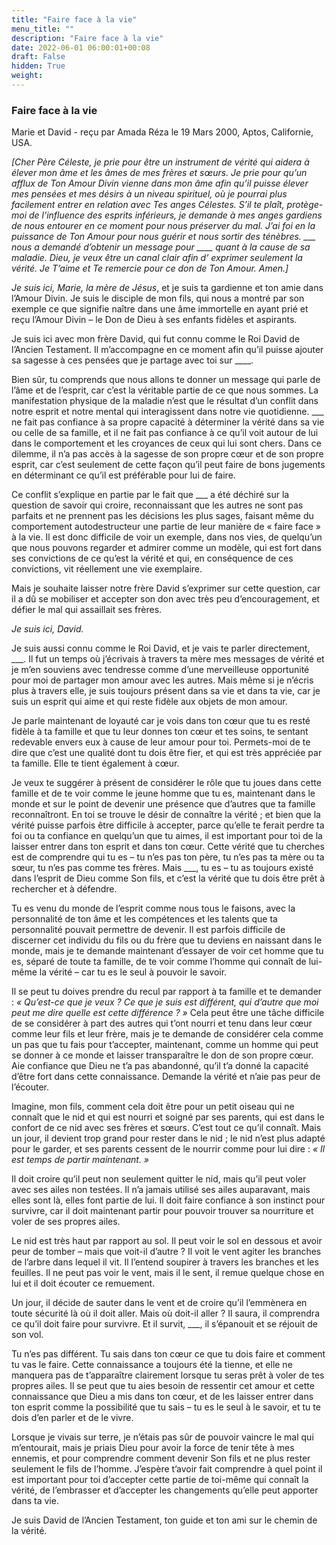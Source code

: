 ```yaml
---
title: "Faire face à la vie"
menu_title: ""
description: "Faire face à la vie"
date: 2022-06-01 06:00:01+00:08
draft: False
hidden: True
weight:
---
```

### Faire face à la vie

Marie et David - reçu par Amada Réza le 19 Mars 2000, Aptos, Californie, USA.

*[Cher Père Céleste, je prie pour être un instrument de vérité qui aidera à élever mon âme et les âmes de mes frères et sœurs. Je prie pour qu’un afflux de Ton Amour Divin vienne dans mon âme afin qu’il puisse élever mes pensées et mes désirs à un niveau spirituel, où je pourrai plus facilement entrer en relation avec Tes anges Célestes. S’il te plaît, protège-moi de l’influence des esprits inférieurs, je demande à mes anges gardiens de nous entourer en ce moment pour nous préserver du mal. J’ai foi en la puissance de Ton Amour pour nous guérir et nous sortir des ténèbres. ___ nous a demandé d’obtenir un message pour ____ quant à la cause de sa maladie. Dieu, je veux être un canal clair afin d’ exprimer seulement la vérité. Je T’aime et Te remercie pour ce don de Ton Amour. Amen.]*

*Je suis ici, Marie, la mère de Jésus*, et je suis ta gardienne et ton amie dans l’Amour Divin. Je suis le disciple de mon fils, qui nous a montré par son exemple ce que signifie naître dans une âme immortelle en ayant prié et reçu l’Amour Divin – le Don de Dieu à ses enfants fidèles et aspirants.

Je suis ici avec mon frère David, qui fut connu comme le Roi David de l’Ancien Testament. Il m’accompagne en ce moment afin qu’il puisse ajouter sa sagesse à ces pensées que je partage avec toi sur ____.

Bien sûr, tu comprends que nous allons te donner un message qui parle de l’âme et de l’esprit, car c’est la véritable partie de ce que nous sommes. La manifestation physique de la maladie n’est que le résultat d’un conflit dans notre esprit et notre mental qui interagissent dans notre vie quotidienne. ___ ne fait pas confiance à sa propre capacité à déterminer la vérité dans sa vie ou celle de sa famille, et il ne fait pas confiance à ce qu’il voit autour de lui dans le comportement et les croyances de ceux qui lui sont chers. Dans ce dilemme, il n’a pas accès à la sagesse de son propre cœur et de son propre esprit, car c’est seulement de cette façon qu’il peut faire de bons jugements en déterminant ce qu’il est préférable pour lui de faire.

Ce conflit s’explique en partie par le fait que ___ a été déchiré sur la question de savoir qui croire, reconnaissant que les autres ne sont pas parfaits et ne prennent pas les décisions les plus sages, faisant même du comportement autodestructeur une partie de leur manière de « faire face » à la vie. Il est donc difficile de voir un exemple, dans nos vies, de quelqu’un que nous pouvons regarder et admirer comme un modèle, qui est fort dans ses convictions de ce qu’est la vérité et qui, en conséquence de ces convictions, vit réellement une vie exemplaire.

Mais je souhaite laisser notre frère David s’exprimer sur cette question, car il a dû se mobiliser et accepter son don avec très peu d’encouragement, et défier le mal qui assaillait ses frères.

*Je suis ici, David.* 

Je suis aussi connu comme le Roi David, et je vais te parler directement, ___. Il fut un temps où j’écrivais à travers ta mère mes messages de vérité et je m’en souviens avec tendresse comme d’une merveilleuse opportunité pour moi de partager mon amour avec les autres. Mais même si je n’écris plus à travers elle, je suis toujours présent dans sa vie et dans ta vie, car je suis un esprit qui aime et qui reste fidèle aux objets de mon amour.

Je parle maintenant de loyauté car je vois dans ton cœur que tu es resté fidèle à ta famille et que tu leur donnes ton cœur et tes soins, te sentant redevable envers eux à cause de leur amour pour toi. Permets-moi de te dire que c’est une qualité dont tu dois être fier, et qui est très appréciée par ta famille. Elle te tient également à cœur.

Je veux te suggérer à présent de considérer le rôle que tu joues dans cette famille et de te voir comme le jeune homme que tu es, maintenant dans le monde et sur le point de devenir une présence que d’autres que ta famille reconnaîtront. En toi se trouve le désir de connaître la vérité ; et bien que la vérité puisse parfois être difficile à accepter, parce qu’elle te ferait perdre ta foi ou ta confiance en quelqu’un que tu aimes, il est important pour toi de la laisser entrer dans ton esprit et dans ton cœur. Cette vérité que tu cherches est de comprendre qui tu es – tu n’es pas ton père, tu n’es pas ta mère ou ta sœur, tu n’es pas comme tes frères. Mais ___, tu es – tu as toujours existé dans l’esprit de Dieu comme Son fils, et c’est la vérité que tu dois être prêt à rechercher et à défendre.

Tu es venu du monde de l’esprit comme nous tous le faisons, avec la personnalité de ton âme et les compétences et les talents que ta personnalité pouvait permettre de devenir. Il est parfois difficile de discerner cet individu du fils ou du frère que tu deviens en naissant dans le monde, mais je te demande maintenant d’essayer de voir cet homme que tu es, séparé de toute ta famille, de te voir comme l’homme qui connaît de lui-même la vérité – car tu es le seul à pouvoir le savoir.

Il se peut tu doives prendre du recul par rapport à ta famille et te demander : *« Qu’est-ce que je veux ? Ce que je suis est différent, qui d’autre que moi peut me dire quelle est cette différence ? »* Cela peut être une tâche difficile de se considérer à part des autres qui t’ont nourri et tenu dans leur cœur comme leur fils et leur frère, mais je te demande de considérer cela comme un pas que tu fais pour t’accepter, maintenant, comme un homme qui peut se donner à ce monde et laisser transparaître le don de son propre cœur. Aie confiance que Dieu ne t’a pas abandonné, qu’il t’a donné la capacité d’être fort dans cette connaissance. Demande la vérité et n’aie pas peur de l’écouter.

Imagine, mon fils, comment cela doit être pour un petit oiseau qui ne connaît que le nid et qui est nourri et soigné par ses parents, qui est dans le confort de ce nid avec ses frères et sœurs. C’est tout ce qu’il connaît. Mais un jour, il devient trop grand pour rester dans le nid ; le nid n’est plus adapté pour le garder, et ses parents cessent de le nourrir comme pour lui dire : *« Il est temps de partir maintenant. »*

Il doit croire qu’il peut non seulement quitter le nid, mais qu’il peut voler avec ses ailes non testées. Il n’a jamais utilisé ses ailes auparavant, mais elles sont là, elles font partie de lui. Il doit faire confiance à son instinct pour survivre, car il doit maintenant partir pour pouvoir trouver sa nourriture et voler de ses propres ailes.

Le nid est très haut par rapport au sol. Il peut voir le sol en dessous et avoir peur de tomber – mais que voit-il d’autre ? Il voit le vent agiter les branches de l’arbre dans lequel il vit. Il l’entend soupirer à travers les branches et les feuilles. Il ne peut pas voir le vent, mais il le sent, il remue quelque chose en lui et il doit écouter ce remuement.

Un jour, il décide de sauter dans le vent et de croire qu’il l’emmènera en toute sécurité là où il doit aller. Mais où doit-il aller ? Il saura, il comprendra ce qu’il doit faire pour survivre. Et il survit, ___, il s’épanouit et se réjouit de son vol.

Tu n’es pas différent. Tu sais dans ton cœur ce que tu dois faire et comment tu vas le faire. Cette connaissance a toujours été la tienne, et elle ne manquera pas de t’apparaître clairement lorsque tu seras prêt à voler de tes propres ailes. Il se peut que tu aies besoin de ressentir cet amour et cette connaissance que Dieu a mis dans ton cœur, et de les laisser entrer dans ton esprit comme la possibilité que tu sais – tu es le seul à le savoir, et tu te dois d’en parler et de le vivre.

Lorsque je vivais sur terre, je n’étais pas sûr de pouvoir vaincre le mal qui m’entourait, mais je priais Dieu pour avoir la force de tenir tête à mes ennemis, et pour comprendre comment devenir Son fils et ne plus rester seulement le fils de l’homme. J’espère t’avoir fait comprendre à quel point il est important pour toi d’accepter cette partie de toi-même qui connaît la vérité, de l’embrasser et d’accepter les changements qu’elle peut apporter dans ta vie.

Je suis David de l’Ancien Testament, ton guide et ton ami sur le chemin de la vérité.